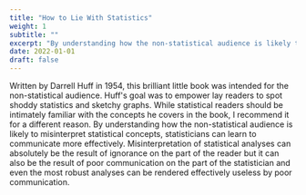 ```yaml
---
title: "How to Lie With Statistics"
weight: 1
subtitle: ""
excerpt: "By understanding how the non-statistical audience is likely to misinterpret statistical concepts, statisticians can learn to communicate more effectively."
date: 2022-01-01
draft: false
---
```


Written by Darrell Huff in 1954, this brilliant little book was intended for the non-statistical audience. Huff's goal was to empower lay readers to spot shoddy statistics and sketchy graphs. While statistical readers should be intimately familiar with the concepts he covers in the book, I recommend it for a different reason. By understanding how the non-statistical audience is likely to misinterpret statistical concepts, statisticians can learn to communicate more effectively. Misinterpretation of statistical analyses can absolutely be the result of ignorance on the part of the reader but it can also be the result of poor communication on the part of the statistician and even the most robust analyses can be rendered effectively useless by poor communication.
